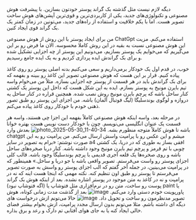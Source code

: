 دیگه لازم نیست مثل گذشته بک گراند پوستر خودتون بسازین. 
با پیشرفت هوش مصنوعی و تکنولوژی‌های جدید، یکی از کاربردی‌ترین و قوی‌ترین آپشن‌های هوش ساخت تصویر هست. اما با یکم خلاقیت و استفاده از راه‌های جدید، می‌تونین در زمان کمتر یک بک گراند قوی ایجاد کنین.

من برای ایجاد پوستر با این روش از هوش مصنوعی ChatGpt استفاده می‌کنم. مزیت این هوش مصنوعی نسبت به بقیه در این روش کاملا محسوسه.
الان ما فرض رو بر این می‌گیریم که می‌خوایم یک پوستر بسازیم، می‌دونیم این پوستر از چه اجزایی تشکیل شده و برای بک گراندش ایده پردازی کردیم و به یک ایده جامع رسیدیم.

خوب، در قدم اول یک خودکار برمی‌داریم و سعی می‌کنیم بدنه اصلی پوستر رو روی کاغذ پیاده کنیم. 
قرار بر این هست که هوش مصنوعی تصویر این کاغذ رو ببینه و بفهمه که برای بک گراندش باید در هر قسمت از پوستر چه اجزایی بسازه.
مثلاً من می‌خوام واسه تیم بایرن مونیخ یه پوستر بسازم. ایده به این شکل هست که داخل این پوستر یک کشتی کنار ساحل باشه که پرچم بایرن مونیخ روش نصب شده. همچنین قراره در کنار ساحل یه دروازه و لوگوی بوندسلیگا (لیگ فوتبال آلمان) باشه.
من اجزای این پوستر رو طبق تصور ذهنی خودم با خودکار روی کاغذ پیاده می‌کنم.

در مرحله بعد، واسه اینکه هوش مصنوعی کاملاً بفهمه این اجزا چی هستند، واسه هر قسمت یک عنوان انگلیسی می‌نویسم. چون با خودکار دست نویس هست بهتره خوانا باشه تا هوش کاملاً متوجه منظورم بشه.
![photo_2025-05-30_11-40-34](https://github.com/user-attachments/assets/20a64e02-bf85-4699-90e9-b9c7b8202011)
بعدش وارد chatgpt میشم و این عکس رو با پرامپت واسش ارسال می‌کنم.
من پرامپت رو به این صورت نوشتم:
«برام یه تصویر در سایز a4 افقی بساز به طوری که در دریا، یک کشتی چوبی با تم قرمز و پرچم تیم بایرن مونیخ وجود داشته باشه. کنار دریا صخره‌های ساحل باشه و روی صخره‌ها یک قلعه آجری قدیمی با پرچم بوندسلیگا وجود باشه. 
قالب کلی اجزای پوستر رو واست می‌فرستم. تصویر واقعی باشه با جو دریا و ساحل.» 
همینطور که در پرامپت می‌بینین، در جمله آخر گفتم که الب اجزای پوستر رو واسش به صورت تصویر می‌فرستم تا پوستر رو طبق اون تنظیم کنه.
نکته مهمی که اینجا هست اینه که نه در پرامپت و نه در کاغذ به متن موجود در پوستر اشاره نشده. بعد از اینکه هوش بک گراند پوست رو ساخت، متن رو در نرم‌افزاری مثل فتوشاپ یا (اگه فتوشاپ نبود) paint یا پاورپوینت خودم دستی وارد می‌کنم.
![image](https://github.com/user-attachments/assets/a184c1a9-5c25-4f04-926f-d6bff50a9410)
بعد از گذشت مدت زمانی کوتاه، هوش تصویر مدنظرمون رو ساخت و تحویل داد.
![image](https://github.com/user-attachments/assets/2e8cf338-41dd-418d-b95e-de8af2cd94ac)
حالا می‌تونم ازش درخواست های دیگه ای داشته باشم. مثلا می‌تونم بدون ارسال مجدد پرامپت، ازش بخوام بیشتر فضای خالی ایجاد کنه یا به جای هوای آفتابی تم دارک و رعد و برق بذاره.
